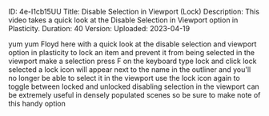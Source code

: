 ID: 4e-I1cb15UU
Title: Disable Selection in Viewport (Lock)
Description: This video takes a quick look at the Disable Selection in Viewport option in Plasticity.
Duration: 40
Version: 
Uploaded: 2023-04-19

yum yum Floyd here with a quick look at
the disable selection and viewport
option in plasticity to lock an item and
prevent it from being selected in the
viewport make a selection press F on the
keyboard type lock and click lock
selected a lock icon will appear next to
the name in the outliner and you'll no
longer be able to select it in the
viewport use the lock icon again to
toggle between locked and unlocked
disabling selection in the viewport can
be extremely useful in densely populated
scenes so be sure to make note of this
handy option